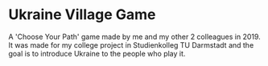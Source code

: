# Ukraine Village Game

A 'Choose Your Path' game made by me and my other 2 colleagues in 2019.
It was made for my college project in Studienkolleg TU Darmstadt and the goal is to introduce Ukraine to the people who play it.
